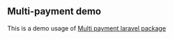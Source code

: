 
## Multi-payment demo

This is a demo usage of [Multi payment laravel package](https://github.com/chistel/multi-payment)
